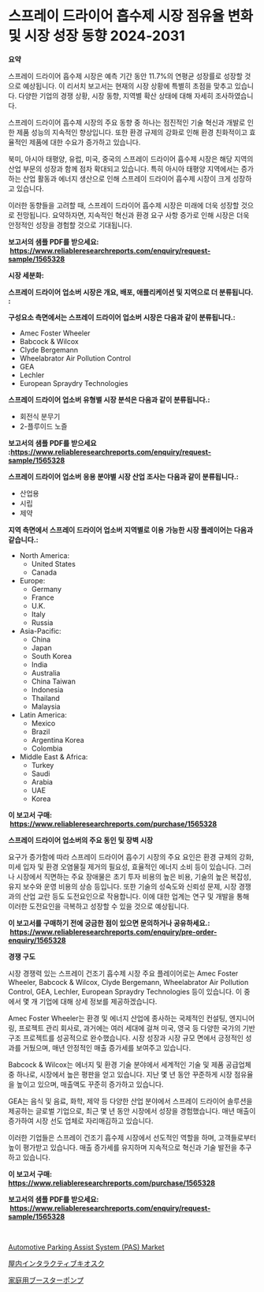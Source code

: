 <p><h1>스프레이 드라이어 흡수제 시장 점유율 변화 및 시장 성장 동향 2024-2031</h1></p><p><strong>요약</strong></p>
<p><p>스프레이 드라이어 흡수제 시장은 예측 기간 동안 11.7%의 연평균 성장률로 성장할 것으로 예상됩니다. 이 리서치 보고서는 현재의 시장 상황에 특별히 초점을 맞추고 있습니다. 다양한 기업의 경쟁 상황, 시장 동향, 지역별 확산 상태에 대해 자세히 조사하였습니다. </p><p>스프레이 드라이어 흡수제 시장의 주요 동향 중 하나는 점진적인 기술 혁신과 개발로 인한 제품 성능의 지속적인 향상입니다. 또한 환경 규제의 강화로 인해 환경 친화적이고 효율적인 제품에 대한 수요가 증가하고 있습니다.</p><p>북미, 아시아 태평양, 유럽, 미국, 중국의 스프레이 드라이어 흡수제 시장은 해당 지역의 산업 부문의 성장과 함께 점차 확대되고 있습니다. 특히 아시아 태평양 지역에서는 증가하는 산업 활동과 에너지 생산으로 인해 스프레이 드라이어 흡수제 시장이 크게 성장하고 있습니다.</p><p>이러한 동향들을 고려할 때, 스프레이 드라이어 흡수제 시장은 미래에 더욱 성장할 것으로 전망됩니다. 요약하자면, 지속적인 혁신과 환경 요구 사항 증가로 인해 시장은 더욱 안정적인 성장을 경험할 것으로 기대됩니다.</p></p>
<p><strong>보고서의 샘플 PDF를 받으세요: &nbsp;<a href="https://www.reliableresearchreports.com/enquiry/request-sample/1565328">https://www.reliableresearchreports.com/enquiry/request-sample/1565328</a></strong></p>
<p><strong>시장 세분화:</strong></p>
<p><strong> 스프레이 드라이어 업소버 시장은 개요, 배포, 애플리케이션 및 지역으로 더 분류됩니다. :</strong></p>
<p><strong>구성요소 측면에서는 스프레이 드라이어 업소버 시장은 다음과 같이 분류됩니다.:</strong></p>
<p><ul><li>Amec Foster Wheeler</li><li>Babcock & Wilcox</li><li>Clyde Bergemann</li><li>Wheelabrator Air Pollution Control</li><li>GEA</li><li>Lechler</li><li>European Spraydry Technologies</li></ul></p>
<p><strong> 스프레이 드라이어 업소버 유형별 시장 분석은 다음과 같이 분류됩니다.:</strong></p>
<p><ul><li>회전식 분무기</li><li>2-플루이드 노즐</li></ul></p>
<p><strong>보고서의 샘플 PDF를 받으세요 :<a href="https://www.reliableresearchreports.com/enquiry/request-sample/1565328">https://www.reliableresearchreports.com/enquiry/request-sample/1565328</a></strong></p>
<p><strong> 스프레이 드라이어 업소버 응용 분야별 시장 산업 조사는 다음과 같이 분류됩니다.:</strong></p>
<p><ul><li>산업용</li><li>시립</li><li>제약</li></ul></p>
<p><strong>지역 측면에서 스프레이 드라이어 업소버 지역별로 이용 가능한 시장 플레이어는 다음과 같습니다.:</strong></p>
<p><ul>
    <li>
        North America:
        <ul>
            <li>United States</li>
            <li>Canada</li>
        </ul>
    </li>
    <li>
        Europe:
        <ul>
            <li>Germany</li>
            <li>France</li>
            <li>U.K.</li>
            <li>Italy</li>
            <li>Russia</li>
        </ul>
    </li>
    <li>
        Asia-Pacific:
        <ul>
            <li>China</li>
            <li>Japan</li>
            <li>South Korea</li>
            <li>India</li>
            <li>Australia</li>
            <li>China Taiwan</li>
            <li>Indonesia</li>
            <li>Thailand</li>
            <li>Malaysia</li>
        </ul>
    </li>
    <li>
        Latin America:
        <ul>
            <li>Mexico</li>
            <li>Brazil</li>
            <li>Argentina Korea</li>
            <li>Colombia</li>
        </ul>
    </li>
    <li>
        Middle East & Africa:
        <ul>
            <li>Turkey</li>
            <li>Saudi</li>
            <li>Arabia</li>
            <li>UAE</li>
            <li>Korea</li>
        </ul>
    </li>
    </ul></p>
<p><strong>이 보고서 구매: &nbsp;<a href="https://www.reliableresearchreports.com/purchase/1565328">https://www.reliableresearchreports.com/purchase/1565328</a></strong></p>
<p><strong>스프레이 드라이어 업소버의 주요 동인 및 장벽 시장</strong></p>
<p><p>요구가 증가함에 따라 스프레이 드라이어 흡수기 시장의 주요 요인은 환경 규제의 강화, 미세 입자 및 환경 오염물질 제거의 필요성, 효율적인 에너지 소비 등이 있습니다. 그러나 시장에서 직면하는 주요 장애물은 초기 투자 비용의 높은 비용, 기술의 높은 복잡성, 유지 보수와 운영 비용의 상승 등입니다. 또한 기술의 성숙도와 신뢰성 문제, 시장 경쟁과의 산업 교란 등도 도전요인으로 작용합니다. 이에 대한 업계는 연구 및 개발을 통해 이러한 도전요인을 극복하고 성장할 수 있을 것으로 예상됩니다.</p></p>
<p><strong>이 보고서를 구매하기 전에 궁금한 점이 있으면 문의하거나 공유하세요.: &nbsp;<a href="https://www.reliableresearchreports.com/enquiry/pre-order-enquiry/1565328">https://www.reliableresearchreports.com/enquiry/pre-order-enquiry/1565328</a></strong></p>
<p><strong>경쟁 구도</strong></p>
<p><p>시장 경쟁력 있는 스프레이 건조기 흡수제 시장 주요 플레이어로는 Amec Foster Wheeler, Babcock & Wilcox, Clyde Bergemann, Wheelabrator Air Pollution Control, GEA, Lechler, European Spraydry Technologies 등이 있습니다. 이 중에서 몇 개 기업에 대해 상세 정보를 제공하겠습니다.</p><p>Amec Foster Wheeler는 환경 및 에너지 산업에 종사하는 국제적인 컨설팅, 엔지니어링, 프로젝트 관리 회사로, 과거에는 여러 세대에 걸쳐 미국, 영국 등 다양한 국가의 기반구조 프로젝트를 성공적으로 완수했습니다. 시장 성장과 시장 규모 면에서 긍정적인 성과를 거뒀으며, 매년 안정적인 매출 증가세를 보여주고 있습니다.</p><p>Babcock & Wilcox는 에너지 및 환경 기술 분야에서 세계적인 기술 및 제품 공급업체 중 하나로, 시장에서 높은 평판을 얻고 있습니다. 지난 몇 년 동안 꾸준하게 시장 점유율을 높이고 있으며, 매출액도 꾸준히 증가하고 있습니다.</p><p>GEA는 음식 및 음료, 화학, 제약 등 다양한 산업 분야에서 스프레이 드라이어 솔루션을 제공하는 글로벌 기업으로, 최근 몇 년 동안 시장에서 성장을 경험했습니다. 매년 매출이 증가하여 시장 선도 업체로 자리매김하고 있습니다.</p><p>이러한 기업들은 스프레이 건조기 흡수제 시장에서 선도적인 역할을 하며, 고객들로부터 높이 평가받고 있습니다. 매출 증가세를 유지하며 지속적으로 혁신과 기술 발전을 추구하고 있습니다.</p></p>
<p><strong>이 보고서 구매: &nbsp; <a href="https://www.reliableresearchreports.com/purchase/1565328">https://www.reliableresearchreports.com/purchase/1565328</a></strong></p>
<p><strong>보고서의 샘플 PDF를 받으세요: &nbsp;<a href="https://www.reliableresearchreports.com/enquiry/request-sample/1565328">https://www.reliableresearchreports.com/enquiry/request-sample/1565328</a></strong><strong></strong></p>
<p>&nbsp;</p>
<p><p><a href="https://crocus-run-b5a.notion.site/Automotive-Parking-Assist-System-PAS-Market-Size-Market-Share-and-Global-Market-Analysis-Report--28d6a3776e7f46e19609aa489f7f0041">Automotive Parking Assist System (PAS) Market</a></p><p><a href="https://github.com/RodHoppe07/Market-Research-Report-List-1/blob/main/76041905853.md">屋内インタラクティブキオスク</a></p><p><a href="https://github.com/laurenreichert/Market-Research-Report-List-1/blob/main/90587065852.md">家庭用ブースターポンプ</a></p></p>